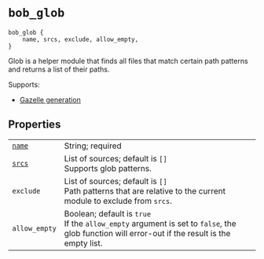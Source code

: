 # `bob_glob`

```bp
bob_glob {
    name, srcs, exclude, allow_empty,
}
```

Glob is a helper module that finds all files that match certain path patterns
and returns a list of their paths.

Supports:

- [Gazelle generation](../../gazelle/README.md)

## Properties

|                                                |                                                                                                                                                  |
| ---------------------------------------------- | ------------------------------------------------------------------------------------------------------------------------------------------------ |
| [`name`](properties/common_properties.md#name) | String; required                                                                                                                                 |
| [`srcs`](properties/strict_properties.md)      | List of sources; default is `[]`<br>Supports glob patterns.                                                                                      |
| `exclude`                                      | List of sources; default is `[]`<br>Path patterns that are relative to the current module to exclude from `srcs`.                                |
| `allow_empty`                                  | Boolean; default is `true`<br>If the `allow_empty` argument is set to `false`, the glob function will error-out if the result is the empty list. |
